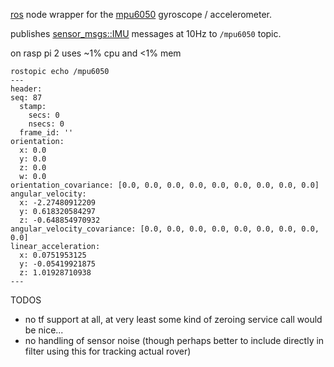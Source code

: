 [ros](http://www.ros.org/) node wrapper for the [mpu6050](http://www.invensense.com/products/motion-tracking/6-axis/mpu-6050/) gyroscope / accelerometer.

publishes [sensor_msgs::IMU](http://docs.ros.org/api/sensor_msgs/html/msg/Imu.html) messages at 10Hz to `/mpu6050` topic.

on rasp pi 2 uses ~1% cpu and <1% mem

````
rostopic echo /mpu6050
---
header:  
seq: 87
  stamp: 
    secs: 0
    nsecs: 0
  frame_id: ''
orientation: 
  x: 0.0
  y: 0.0
  z: 0.0
  w: 0.0
orientation_covariance: [0.0, 0.0, 0.0, 0.0, 0.0, 0.0, 0.0, 0.0, 0.0]
angular_velocity: 
  x: -2.27480912209
  y: 0.618320584297
  z: -0.648854970932
angular_velocity_covariance: [0.0, 0.0, 0.0, 0.0, 0.0, 0.0, 0.0, 0.0, 0.0]
linear_acceleration: 
  x: 0.0751953125
  y: -0.05419921875
  z: 1.01928710938
---
````		    

TODOS
* no tf support at all, at very least some kind of zeroing service call would be nice...
* no handling of sensor noise (though perhaps better to include directly in filter using this for tracking actual rover)

